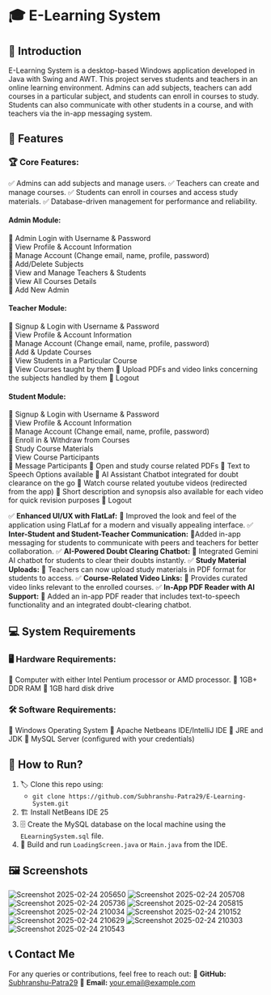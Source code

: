 # 🎓 **E-Learning System**

## 📘 **Introduction**
E-Learning System is a desktop-based Windows application developed in Java with Swing and AWT. This project serves students and teachers in an online learning environment. 
Admins can add subjects, teachers can add courses in a particular subject, and students can enroll in courses to study. Students can also communicate with other students in a course, and with teachers via the in-app messaging system.

## 🚀 **Features**
### 🏆 **Core Features:**
✅ Admins can add subjects and manage users.
✅ Teachers can create and manage courses.
✅ Students can enroll in courses and access study materials.
✅ Database-driven management for performance and reliability.

#### **Admin Module:**
🔹 Admin Login with Username & Password  
🔹 View Profile & Account Information  
🔹 Manage Account (Change email, name, profile, password)  
🔹 Add/Delete Subjects  
🔹 View and Manage Teachers & Students  
🔹 View All Courses Details  
🔹 Add New Admin  

#### **Teacher Module:**
🔹 Signup & Login with Username & Password  
🔹 View Profile & Account Information  
🔹 Manage Account (Change email, name, profile, password)  
🔹 Add & Update Courses  
🔹 View Students in a Particular Course  
🔹 View Courses taught by them
🔹 Upload PDFs and video links concerning the subjects handled by them
🔹 Logout  

#### **Student Module:**
🔹 Signup & Login with Username & Password  
🔹 View Profile & Account Information  
🔹 Manage Account (Change email, name, profile, password)  
🔹 Enroll in & Withdraw from Courses  
🔹 Study Course Materials  
🔹 View Course Participants  
🔹 Message Participants
🔹 Open and study course related PDFs
🔹 Text to Speech Options available
🔹 AI Assistant Chatbot integrated for doubt clearance on the go
🔹 Watch course related youtube videos (redirected from the app) 
🔹 Short description and synopsis also available for each video for quick revision purposes
🔹 Logout  

✅  **Enhanced UI/UX with FlatLaf:** 🎨 Improved the look and feel of the application using FlatLaf for a modern and visually appealing interface.
✅  **Inter-Student and Student-Teacher Communication:** 💬Added in-app messaging for students to communicate with peers and teachers for better collaboration.
✅  **AI-Powered Doubt Clearing Chatbot:** 🤖 Integrated Gemini AI chatbot for students to clear their doubts instantly.
✅  **Study Material Uploads:** 📂 Teachers can now upload study materials in PDF format for students to access.
✅  **Course-Related Video Links:** 🎥 Provides curated video links relevant to the enrolled courses.
✅  **In-App PDF Reader with AI Support:** 📖 Added an in-app PDF reader that includes text-to-speech functionality and an integrated doubt-clearing chatbot.

## 💻 **System Requirements**
### 🖥️ **Hardware Requirements:**
🔹 Computer with either Intel Pentium processor or AMD processor.
🔹 1GB+ DDR RAM
🔹 1GB hard disk drive

### 🛠️ **Software Requirements:**
🔹 Windows Operating System
🔹 Apache Netbeans IDE/IntelliJ IDE 
🔹 JRE and JDK
🔹 MySQL Server (configured with your credentials)

## 🔧 **How to Run?**
1. 🏷️ Clone this repo using:
   - `git clone https://github.com/Subhranshu-Patra29/E-Learning-System.git`
2. 🏗️ Install NetBeans IDE 25
3. 🗄️ Create the MySQL database on the local machine using the `ELearningSystem.sql` file.
4. 🚀 Build and run `LoadingScreen.java` or `Main.java` from the IDE.

## 🖼️ **Screenshots**
![Screenshot 2025-02-24 205650](https://github.com/user-attachments/assets/023fe128-70ed-4c32-bd49-bdd7eff82611)
![Screenshot 2025-02-24 205708](https://github.com/user-attachments/assets/4a141769-5cd6-4108-b7af-2effb9ffb9ac)
![Screenshot 2025-02-24 205736](https://github.com/user-attachments/assets/ca6a2bd2-0a09-48d6-a50d-99cf301e426b)
![Screenshot 2025-02-24 205815](https://github.com/user-attachments/assets/3c816d75-6cef-48ee-b7c6-304232d214aa)
![Screenshot 2025-02-24 210034](https://github.com/user-attachments/assets/7174c67d-6c90-4bd7-8f8d-e01f8362fbbe)
![Screenshot 2025-02-24 210152](https://github.com/user-attachments/assets/8ef16b72-4b43-4b25-a25f-1bad10a161e0)
![Screenshot 2025-02-24 210629](https://github.com/user-attachments/assets/0369da12-37be-44d0-847e-1f6c7e11f52c)
![Screenshot 2025-02-24 210303](https://github.com/user-attachments/assets/055e23e9-a01c-4c89-b530-a81aed4e7aa3)
![Screenshot 2025-02-24 210543](https://github.com/user-attachments/assets/1af6426d-5e80-4cab-8674-0503152b7e7d)


## 📞 **Contact Me**
For any queries or contributions, feel free to reach out:
📌 **GitHub:** [Subhranshu-Patra29](https://github.com/yourprofile)
📌 **Email:** your.email@example.com

